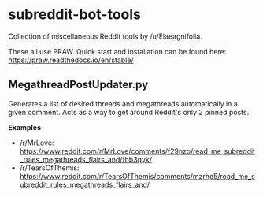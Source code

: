 # subreddit-bot-tools
Collection of miscellaneous Reddit tools by /u/Elaeagnifolia.

These all use PRAW. Quick start and installation can be found here: https://praw.readthedocs.io/en/stable/

## MegathreadPostUpdater.py
Generates a list of desired threads and megathreads automatically in a given comment. Acts as a way to get around Reddit's only 2 pinned posts.

**Examples**
* /r/MrLove: https://www.reddit.com/r/MrLove/comments/f29nzo/read_me_subreddit_rules_megathreads_flairs_and/fhb3qyk/
* /r/TearsOfThemis: https://www.reddit.com/r/TearsOfThemis/comments/mzrhe5/read_me_subreddit_rules_megathreads_flairs_and/